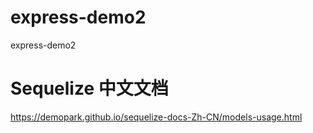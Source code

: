 # express-demo2
express-demo2

# Sequelize 中文文档
https://demopark.github.io/sequelize-docs-Zh-CN/models-usage.html

